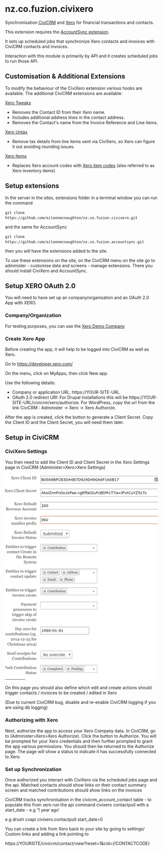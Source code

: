 # nz.co.fuzion.civixero

Synchronisation [CiviCRM](https://civicrm.org) and [Xero](https://xero.com) for financial transactions and contacts.

This extension requires the [AccountSync extension](https://github.com/eileenmcnaughton/nz.co.fuzion.accountsync).

It sets up scheduled jobs that synchronize Xero contacts and invoices with CiviCRM contacts and invoices.

Interaction with this module is primarily by API and it creates scheduled jobs to run those API.

## Customisation &amp; Additional Extensions

To modify the behaviour of the CiviXero extension various hooks are available. The additional CiviCRM extensions are available:

[Xero Tweaks](https://github.com/agileware/au.com.agileware.xerotweaks)
- Removes the Contact ID from their Xero name.
- Includes additional address lines in the contact address.
- Removes the Contact's name from the Invoice Reference and Line items.

[Xero Untax](https://github.com/agileware/au.com.agileware.xerountax)
- Remove tax details from line items sent via CiviXero, so Xero can figure it out avoiding rounding issues.

[Xero Items](https://github.com/agileware/au.com.agileware.xeroitems)
- Replaces Xero account codes with [Xero item codes](https://help.xero.com/nz/Inventory) (also referred to as Xero inventory items)

## Setup extensions

In the server in the sites, extensions folder in a terminal window you can run the command

`git clone https://github.com/eileenmcnaughton/nz.co.fuzion.civixero.git`

and the same for AccountSync

`git clone https://github.com/eileenmcnaughton/nz.co.fuzion.accountsync.git`

then you will have the extensions added to the site.

To use these extensions on the site, on the CiviCRM menu on the site go to administer - customise data and screens - manage extensions. There you should install CiviXero and AccountSync.

## Setup XERO OAuth 2.0

You will need to have set up an company/organisation and an OAuth 2.0 App with XERO.

### Company/Organization
For testing purposes, you can use the [Xero Demo Company](https://central.xero.com/s/article/Use-the-demo-company)

### Create Xero App
Before creating the app, it will help to be logged into CiviCRM as well as Xero.

Go to https://developer.xero.com/

On the menu, click on MyApps, then click New app.

Use the following details:
- Company or application URL: https://YOUR-SITE-URL
- OAuth 2.0 redirect URI: For Drupal installations this will be
  https://YOUR-SITE-URL/civicrm/xero/authorize.
  For WordPress, copy the url from the link CiviCRM : Administer -> Xero -> Xero Authorize.  

After the app is created, click the button to generate a Client Secret.
Copy the Client ID and the Client Secret, you will need them later.


## Setup in CiviCRM

### CiviXero Settings
You then need to add the Client ID and Client Secret in the Xero Settings page in CiviCRM (Administer>Xero>Xero Settings)

![Xero Settings](docs/images/xero_settings.png)

On this page you should also define which edit and create actions should trigger contacts / invoices to be created / edited in Xero

(Due to current CiviCRM bug, disable and re-enable CiviCRM logging if you are using db logging)

### Authorizing with Xero
Next, authorize the app to access your Xero Company data. In CiviCRM, go to (Administer>Xero>Xero Authorize).
Click the button to Authorize. You will be prompted for your Xero credentials and then further prompted to grant the app various permissions.
You should then be returned to the Authorize page. The page will show a status to indicate it has successfully connected to Xero.


### Set up Synchronization
Once authorized you interact with CiviXero via the scheduled jobs page and the api. Matched contacts should show links on their contact summary screen and matched contributions should show links on the invoices


CiviCRM tracks synchronisation in the civicrm_account_contact table - to populate this from xero run the api command civixero contactpull with a start_date - e.g '1 year ago'

e.g
drush cvapi civixero.contactpull start_date=0



  You can create a link from Xero back to your site by going to settings/ Custom links and adding a link pointing to

  https://YOURSITE/civicrm/contact/view?reset=1&cid={!CONTACTCODE}
